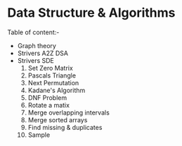 # Data Structure & Algorithms
Table of content:- 
- Graph theory
- Strivers A2Z DSA
- Strivers SDE
    1. Set Zero Matrix
    2. Pascals Triangle
    3. Next Permutation
    4. Kadane's Algorithm
    5. DNF Problem
    7. Rotate a matix
    8. Merge overlapping intervals
    9. Merge sorted arrays
    10. Find missing & duplicates
    11. Sample